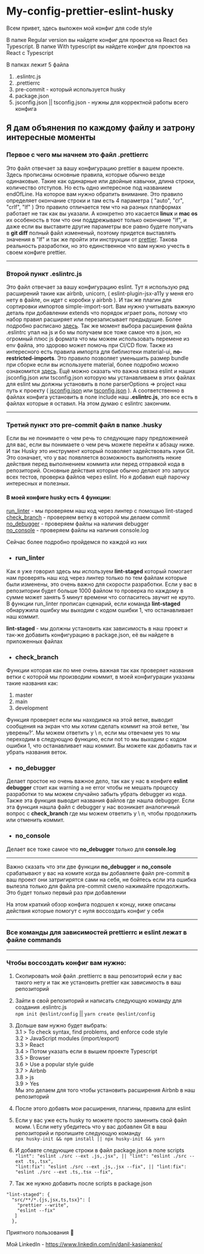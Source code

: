 # My-config-prettier-eslint-husky
Всем привет, здесь выложен мой конфиг для code style

В папке Regular version вы найдете конфиг для проектов на React без Typescript.
В папке With typescript вы найдете конфиг для проектов на React с Typescript

В папках лежит 5 файла 
 1. .eslintrc.js
 2. .prettierrc
 3. pre-commit - который используется husky
 4. package.json
 5. jsconfig.json || tsconfig.json - нужны для корректной работы всего конфига

 ## Я дам объянения по каждому файлу и затрону интересные моменты

### Первое с чего мы начнем это файл .prettierrc

Это файл отвечает за вашу конфигурацию prettier в вашем проекте. Здесь прописаны основные правила, которые обычно везде одинаковые.
Такие как одинарные или двойные кавычки, длина строки, количество отступов. Но есть одно интересное под названием endOfLine. 
На которое вам нужно обратить внимание. Это правило определяет окончание строки и там есть 4 параметра ( "auto", "cr", "crlf", "lf" ) 
Это правило отличается тем что на разных платформах работает не так как вы указали. А конкретно это касается **linux** и **mac os** их особеность в том что они поддрежывают только окончание "lf", и даже если вы выставите другие параметры все равно будете получать в **git diff** полный файл измененый, поэтому придется выставлять значения в "lf" и так же пройти эти инструкции от [prettier](https://prettier.io/docs/en/options.html#end-of-line). Такова реальность разработки, но это единственное что вам нужно учесть в своем конфиге prettier.

 ------------------------
### Второй пункт .eslintrc.js


Это файл отвечает за вашу конфигурацию eslint. Тут я использую ряд расширений такие как airbnb, unicorn, ( eslint-plugin-jsx-a11y у меня его нету в файле, он идет с коробки у airbnb ). И так же плагин для сортировки импортов simple-import-sort. Вам нужно учитывать важную деталь при добавлении extends что порядок играет роль, потому что набор правил расширяет или перезаписывает предыдущие. Более подробно расписано [здесь](https://stackoverflow.com/questions/46544082/it-this-the-correct-way-of-extending-eslint-rules#50370083). Так же момент выбора расширения файла .eslintrc упал на js и бо мы получаем все тоже самое что в json, но огромный плюс js формата что мы можем использовать перемене из env файла, это здорово может помочь при CI/CD flow. Также из интересного есть правила импорта для библиотеки material-ui,  **no-restricted-imports**. Это правило позволяет уменьшить размер bundle при сборке если вы используете material, более подробно можно ознакомится [здесь](https://mui.com/material-ui/guides/minimizing-bundle-size). Ещё можно сказать что важна связка eslint и наших jsconfig.json или tsconfig.json которую мы устанавливаем в этих файлах для eslint мы должны установить в поле parserOptions => project наш путь к проекту ( [jsconfig.json](https://github.com/Kasik-D/My-config-prettier-eslint-husky/blob/main/Regular%20version/jsconfig.json) или [tsconfig.json](https://github.com/Kasik-D/My-config-prettier-eslint-husky/blob/main/With%20typescript/tsconfig.json) ). А соответственно в файлах конфига установить в поле include наш **.eslintrc.js**, это все есть в файлах которые я оставил. На этом думаю с eslintrc закончим.

 ------------------------
### Третий пункт это pre-commit файл в папке .husky

Если вы не понимаете о чем речь то следующие пару предложенией для вас, если вы понимаете о чем речь можете перейти к абзацу ниже. И так Husky это инструмент который позволяет задействовать хуки Git. Это означает, что у вас появляется возможность выполнять некие действия перед выполнением коммита или перед отправкой кода в репозиторий. Основные действия которые обычно делают это запуск всех тестов, проверка файлов через eslint. Но я добавил ещё парочку интересных и полезных. 

#### В моей конфиге husky есть 4 функции:
[run_linter](#run_linter) - мы проверяем наш код через линтер с помощью lint-staged
\
[check_branch](#check_branch) - проверяем ветку в которой мы делаем commit
\
[no_debugger](#no_debugger) - проверяем файлы на наличия debugger
\
[no_console](#no_console) - проверяем файлы на наличия console.log

Сейчас более подробно пройдемся по каждой из них


- ### run_linter 
Как я уже говорил здесь мы используем **lint-staged** который помогает нам проверять наш код через линтер только по тем файлам которые были изменены, это очень важно для скорости разработки. Если у вас в репозитории будет больше 1000 файлом то проверка по каждому в сумме может занять 5 минут времени что согласитесь звучит не круто. В функции run_linter прописан сценарий, если команда **lint-staged** обнаружила ошибку мы выходим с кодом ошибки 1, что останавливает наш коммит. 

**lint-staged** - мы должны установить как зависимость в наш проект и так-же добавить конфигурацию в package.json, её вы найдете в приложенных файлах 


- ### check_branch 
Функции которая как по мне очень важная так как проверяет названия ветки с которой мы производим коммит, в моей конфигурации указаны такие названия как:
1. master
2. main
3. development

Функция проверяет если мы находимся на этой ветке, выводит сообщения на экран что мы хотим сделать коммит на этой ветке, 'вы уверены?'. Мы можем ответить y \ n, если мы отвечаем yes то мы переходим в следующую функцию, если not то мы выходим с кодом ошибки 1, что останавливает наш коммит. 
Вы можете как добавить так и убрать названия веток.


- ### no_debugger 
Делает простое но очень важное дело, так как у нас в конфиге **eslint debugger** стоит как warning а не error чтобы не мешать процеcсу разработки то мы можем случайно забыть убрать debugger из кода. Также эта функция выводит названия файлов где нашла debugger. Если эта функция нашла файл с debugger у нас возникает аналогичный вопрос с **check_branch** где мы можем ответить y \ n, чтобы продолжить или отменить коммит.                             


- ### no_console 
Делает все тоже самое что **no_debugger** только для **console.log**

------------------------
Важно сказать что эти две функции **no_debugger** и **no_console** срабатывают у вас на комите когда вы добавляете файл pre-commit в ваш проект они затригирятся сами на себя, не бойтесь если эта ошибка вылезла только для файла pre-commit смело нажимайте продолжить. Это будет только первый раз при добавлении          

На этом краткий обзор конфига подошел к концу, ниже описаны действия которые помогут с нуля воссоздать конфиг у себя  

 ------------------------
### Все команды для зависимостей prettierrc и eslint лежат в файле commands
 ------------------------

### Чтобы воссоздать конфиг вам нужно:
  1. Скопировать мой файл .prettierrc в ваш репозиторий если у вас такого нету и так же установить prettier как зависимость в ваш репозиторий 
  2. Зайти в свой репозиторий и написать следующую команду для создания .eslintrc.js 
     \
     `npm init @eslint/config` || `yarn create @eslint/config`
  3. Дольше вам нужно будет выбрать:
    \
    3.1 > To check syntax, find problems, and enforce code style
    \
    3.2 > JavaScript modules (import/export)
    \
    3.3 > React
    \
    3.4 > Потом указать если в вышем проекте Typescript
    \
    3.5 > Browser
    \
    3.6 > Use a popular style guide
    \
    3.7 > Airbnb
    \
    3.8 > js
    \
    3.9 > Yes
    \
   Мы это делаем для того чтобы установить расширения Airbnb в наш репозиторий 
  4. После этого добавть мои расширения, плагины, правила для eslint  
  5. Если у вас уже есть husky то можете просто заменить свой файл моим.
     \ 
     Если нету убедитесь что у вас добавлен Git в ваш репозиторий и пропишите следующую команду 
     \
     `npx husky-init && npm install || npx husky-init && yarn`
  6. И добавте следующие строки в файл package.json в поле scripts
    \
    `
    "lint": "eslint ./src --ext .js,.jsx", || "lint": "eslint ./src --ext .ts,.tsx",
    `
    \
    `
    "lint:fix": "eslint ./src --ext .js,.jsx --fix", || "lint:fix": "eslint ./src --ext .ts,.tsx --fix",
    `
    
  7. Так же нужно добавить после scripts в package.json
  ```
  "lint-staged": {
    "src/**/*.{js,jsx,ts,tsx}": [
      "prettier --write",
      "eslint --fix"
     ]
    }, 
  ```
     
  Приятного пользования 🥳
  
  Мой LinkedIn - https://www.linkedin.com/in/danil-kasianenko/ 
